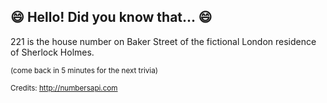 ## :smile: Hello! Did you know that... :smile:
221 is the house number on Baker Street of the fictional London residence of Sherlock Holmes.

<sup>(come back in 5 minutes for the next trivia)</sup>


<sup>Credits: http://numbersapi.com</sup>
